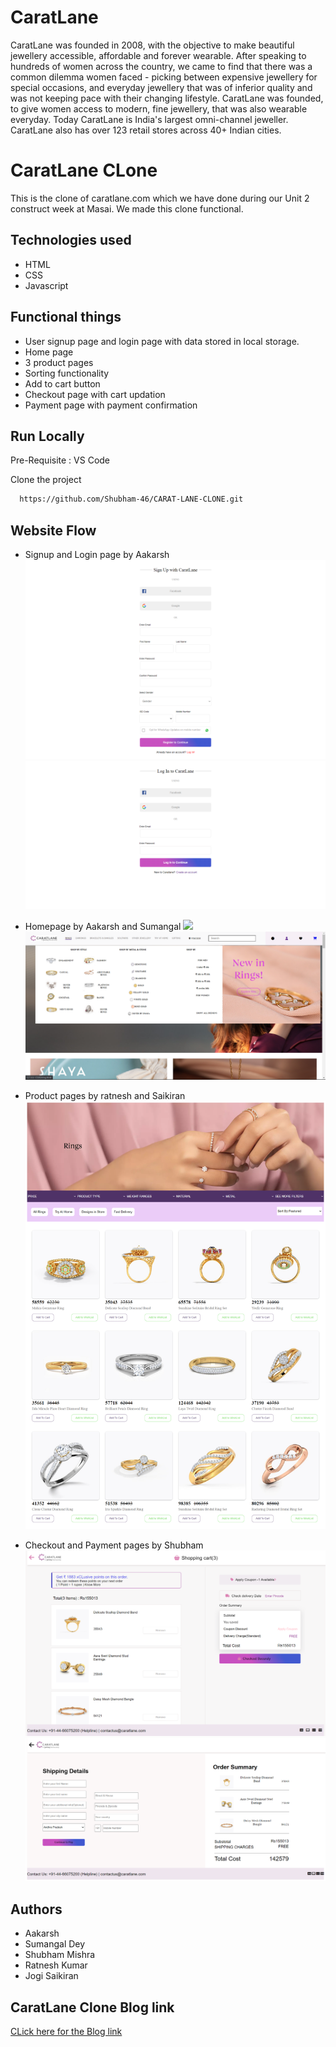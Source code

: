 
# CaratLane

CaratLane was founded in 2008, with the objective to make beautiful jewellery accessible, affordable and forever wearable. After speaking to hundreds of women across the country, we came to find that there was a common dilemma women faced - picking between expensive jewellery for special occasions, and everyday jewellery that was of inferior quality and was not keeping pace with their changing lifestyle. CaratLane was founded, to give women access to modern, fine jewellery, that was also wearable everyday.
Today CaratLane is India's largest omni-channel jeweller. CaratLane also has over 123 retail stores across 40+ Indian cities.

# CaratLane CLone

This is the clone of caratlane.com which we have done during our Unit 2 construct week at Masai. We made this clone functional. 
## Technologies used

- HTML
- CSS
- Javascript

## Functional things

- User signup page and login page with data stored in local storage.
- Home page
- 3 product pages
- Sorting functionality
- Add to cart button
- Checkout page with cart updation 
- Payment page with payment confirmation


## Run Locally

Pre-Requisite : 
VS Code

Clone the project

```bash
  https://github.com/Shubham-46/CARAT-LANE-CLONE.git
```


## Website Flow

- Signup and Login page by Aakarsh
![](images/signup.png)
![](images/login.png)

- Homepage by Aakarsh and Sumangal
![](images/homepage.png)
![](images/homepage2.png)

- Product pages by ratnesh and Saikiran
![](images/product.png)

- Checkout and Payment pages by Shubham
![](images/checkout.png)
![](images/payment.png)


## Authors

- Aakarsh
- Sumangal Dey
- Shubham Mishra
- Ratnesh Kumar
- Jogi Saikiran

## CaratLane Clone Blog link

[CLick here for the Blog link](https://medium.com/@aakarsh604/caratlane-website-cloning-466ea06a68c4)

